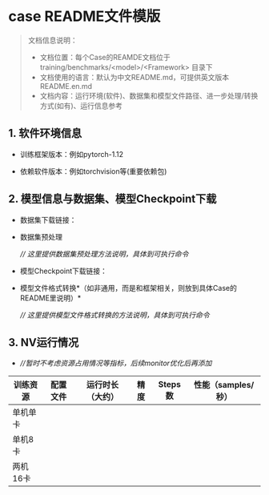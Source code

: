 # case README文件模版

> 文档信息说明：
> - 文档位置：每个Case的REAMDE文档位于training/benchmarks/&lt;model&gt;/&lt;Framework&gt; 目录下
> - 文档使用的语言：默认为中文README.md，可提供英文版本README.en.md
> - 文档内容：运行环境(软件)、数据集和模型文件路径、进一步处理/转换方式(如有)、运行信息参考


## 1. 软件环境信息

- 训练框架版本：例如pytorch-1.12

- 依赖软件版本：例如torchvision等(重要依赖包)


## 2. 模型信息与数据集、模型Checkpoint下载
- 数据集下载链接：
- 数据集预处理

  *// 这里提供数据集预处理方法说明，具体到可执行命令*


- 模型Checkpoint下载链接：
- 模型文件格式转换*（如非通用，而是和框架相关，则放到具体Case的README里说明）*

  *// 这里提供模型文件格式转换的方法说明，具体到可执行命令*



## 3. NV运行情况
-  *//暂时不考虑资源占用情况等指标，后续monitor优化后再添加*

| 训练资源 | 配置文件 | 运行时长（大约） | 精度 | Steps数 | 性能（samples/秒） |
| -------- | -------- | ---------------- | ---- | ------- | ------------------ |
| 单机单卡 |          |                  |      |         |                    |
| 单机8卡  |          |                  |      |         |                    |
| 两机16卡  |          |                  |      |         |                    |